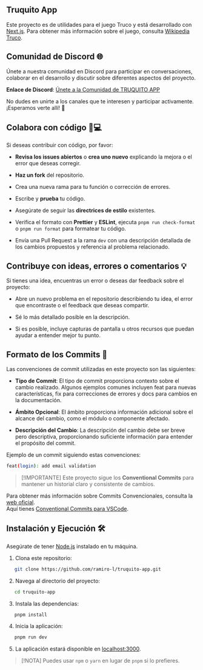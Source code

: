 ## Truquito App

Este proyecto es de utilidades para el juego Truco y está desarrollado con [Next.js](https://nextjs.org/).
Para obtener más información sobre el juego, consulta [Wikipedia Truco](https://es.wikipedia.org/wiki/Truco_argentino).

## Comunidad de Discord 🌐

Únete a nuestra comunidad en Discord para participar en conversaciones, colaborar en el desarrollo y discutir sobre diferentes aspectos del proyecto.

**Enlace de Discord**: [Únete a la Comunidad de TRUQUITO APP](https://discord.gg/QnrVRwhyDA)

No dudes en unirte a los canales que te interesen y participar activamente. 
¡Esperamos verte allí! 🚀

## Colabora con código 🤝💻

Si deseas contribuir con código, por favor:

- **Revisa los issues abiertos** o **crea uno nuevo** explicando la mejora o el error que deseas corregir.

- **Haz un fork** del repositorio.

- Crea una nueva rama para tu función o corrección de errores.

- Escribe y **prueba** tu código.

- Asegúrate de seguir las **directrices de estilo** existentes.

- Verifica el formato con **Prettier** y **ESLint**, ejecuta `pnpm run check-format` o `pnpm run format` para formatear tu código.

- Envía una Pull Request a la rama `dev` con una descripción detallada de los cambios propuestos y referencia al problema relacionado.

## Contribuye con ideas, errores o comentarios 💡

Si tienes una idea, encuentras un error o deseas dar feedback sobre el proyecto:

- Abre un nuevo problema en el repositorio describiendo tu idea, el error que encontraste o el feedback que deseas compartir.

- Sé lo más detallado posible en la descripción.

- Si es posible, incluye capturas de pantalla u otros recursos que puedan ayudar a entender mejor tu punto.

## Formato de los Commits 📝

Las convenciones de commit utilizadas en este proyecto son las siguientes:

- **Tipo de Commit**: El tipo de commit proporciona contexto sobre el cambio realizado. Algunos ejemplos comunes incluyen feat para nuevas características, fix para correcciones de errores y docs para cambios en la documentación.

- **Ámbito Opcional**: El ámbito proporciona información adicional sobre el alcance del cambio, como el módulo o componente afectado.

- **Descripción del Cambio**: La descripción del cambio debe ser breve pero descriptiva, proporcionando suficiente información para entender el propósito del commit.

Ejemplo de un commit siguiendo estas convenciones:

```bash
feat(login): add email validation
```

> [!IMPORTANTE]
> Este proyecto sigue los **Conventional Commits** para mantener un historial claro y consistente de cambios.

Para obtener más información sobre Commits Convencionales, consulta la [web oficial](https://www.conventionalcommits.org/en/v1.0.0/).  
Aquí tienes [Conventional Commits para VSCode](https://marketplace.visualstudio.com/items?itemName=vivaxy.vscode-conventional-commits).

## Instalación y Ejecución 🛠️

Asegúrate de tener [Node.js](https://nodejs.org/) instalado en tu máquina.

1. Clona este repositorio:

```bash
   git clone https://github.com/ramiro-l/truquito-app.git
```

2. Navega al directorio del proyecto:

```bash
   cd truquito-app
```

3. Instala las dependencias:

```bash
   pnpm install
```

4. Inicia la aplicación:

```bash
   pnpm run dev
```

5. La aplicación estará disponible en [localhost:3000](http://localhost:3000).

> [!NOTA]
> Puedes usar `npm` o `yarn` en lugar de `pnpm` si lo prefieres.
